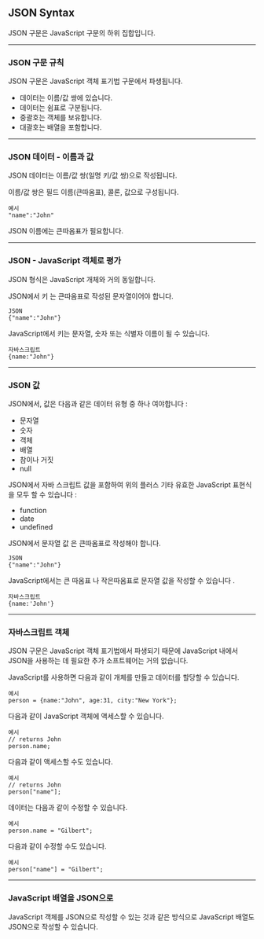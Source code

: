 ## JSON Syntax

JSON 구문은 JavaScript 구문의 하위 집합입니다.

---

### JSON 구문 규칙

JSON 구문은 JavaScript 객체 표기법 구문에서 파생됩니다.

- 데이터는 이름/값 쌍에 있습니다.
- 데이터는 쉼표로 구분됩니다.
- 중괄호는 객체를 보유합니다.
- 대괄호는 배열을 포함합니다.

---

### JSON 데이터 - 이름과 값

JSON 데이터는 이름/값 쌍(일명 키/값 쌍)으로 작성됩니다.

이름/값 쌍은 필드 이름(큰따옴표), 콜론, 값으로 구성됩니다.

    예시
    "name":"John"

JSON 이름에는 큰따옴표가 필요합니다.

---

### JSON - JavaScript 객체로 평가

JSON 형식은 JavaScript 개체와 거의 동일합니다.

JSON에서 키 는 큰따옴표로 작성된 문자열이어야 합니다.

    JSON
    {"name":"John"}

JavaScript에서 키는 문자열, 숫자 또는 식별자 이름이 될 수 있습니다.

    자바스크립트
    {name:"John"}

---

### JSON 값

JSON에서, 값은 다음과 같은 데이터 유형 중 하나 여야합니다 :

- 문자열
- 숫자
- 객체
- 배열
- 참이나 거짓
- null

JSON에서 자바 스크립트 값을 포함하여 위의 플러스 기타 유효한 JavaScript 표현식을 모두 할 수 있습니다 :

- function
- date
- undefined

JSON에서 문자열 값 은 큰따옴표로 작성해야 합니다.

    JSON
    {"name":"John"}

JavaScript에서는 큰 따옴표 나 작은따옴표로 문자열 값을 작성할 수 있습니다 .

    자바스크립트
    {name:'John'}

---

### 자바스크립트 객체

JSON 구문은 JavaScript 객체 표기법에서 파생되기 때문에 JavaScript 내에서 JSON을 사용하는 데 필요한 추가 소프트웨어는 거의 없습니다.

JavaScript를 사용하면 다음과 같이 개체를 만들고 데이터를 할당할 수 있습니다.

    예시
    person = {name:"John", age:31, city:"New York"};

다음과 같이 JavaScript 객체에 액세스할 수 있습니다.

    예시
    // returns John
    person.name;

다음과 같이 액세스할 수도 있습니다.

    예시
    // returns John
    person["name"];

데이터는 다음과 같이 수정할 수 있습니다.

    예시
    person.name = "Gilbert";

다음과 같이 수정할 수도 있습니다.

    예시
    person["name"] = "Gilbert";

---

### JavaScript 배열을 JSON으로

JavaScript 객체를 JSON으로 작성할 수 있는 것과 같은 방식으로 JavaScript 배열도 JSON으로 작성할 수 있습니다.
